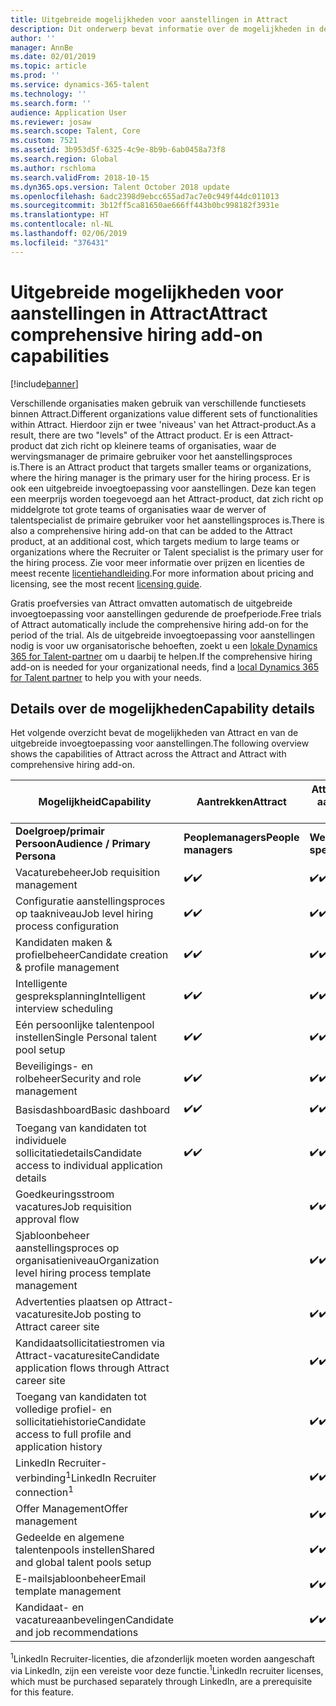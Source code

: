 ```yaml
---
title: Uitgebreide mogelijkheden voor aanstellingen in Attract
description: Dit onderwerp bevat informatie over de mogelijkheden in de invoegtoepassing Attract van Microsoft Dynamics 365 for Talent met uitgebreide mogelijkheden voor aanstellingen.
author: ''
manager: AnnBe
ms.date: 02/01/2019
ms.topic: article
ms.prod: ''
ms.service: dynamics-365-talent
ms.technology: ''
ms.search.form: ''
audience: Application User
ms.reviewer: josaw
ms.search.scope: Talent, Core
ms.custom: 7521
ms.assetid: 3b953d5f-6325-4c9e-8b9b-6ab0458a73f8
ms.search.region: Global
ms.author: rschloma
ms.search.validFrom: 2018-10-15
ms.dyn365.ops.version: Talent October 2018 update
ms.openlocfilehash: 6adc2398d9ebcc655ad7ac7e0c949f44dc011013
ms.sourcegitcommit: 3b12ff5ca81650ae666ff443b0bc998182f3931e
ms.translationtype: HT
ms.contentlocale: nl-NL
ms.lasthandoff: 02/06/2019
ms.locfileid: "376431"
---
```

# <a name="attract-comprehensive-hiring-add-on-capabilities"></a><span data-ttu-id="f73fd-103">Uitgebreide mogelijkheden voor aanstellingen in Attract</span><span class="sxs-lookup"><span data-stu-id="f73fd-103">Attract comprehensive hiring add-on capabilities</span></span>

[!include[banner](../includes/banner.md)]

<span data-ttu-id="f73fd-104">Verschillende organisaties maken gebruik van verschillende functiesets binnen Attract.</span><span class="sxs-lookup"><span data-stu-id="f73fd-104">Different organizations value different sets of functionalities within Attract.</span></span> <span data-ttu-id="f73fd-105">Hierdoor zijn er twee 'niveaus' van het Attract-product.</span><span class="sxs-lookup"><span data-stu-id="f73fd-105">As a result, there are two "levels" of the Attract product.</span></span> <span data-ttu-id="f73fd-106">Er is een Attract-product dat zich richt op kleinere teams of organisaties, waar de wervingsmanager de primaire gebruiker voor het aanstellingsproces is.</span><span class="sxs-lookup"><span data-stu-id="f73fd-106">There is an Attract product that targets smaller teams or organizations, where the hiring manager is the primary user for the hiring process.</span></span> <span data-ttu-id="f73fd-107">Er is ook een uitgebreide invoegtoepassing voor aanstellingen. Deze kan tegen een meerprijs worden toegevoegd aan het Attract-product, dat zich richt op middelgrote tot grote teams of organisaties waar de werver of talentspecialist de primaire gebruiker voor het aanstellingsproces is.</span><span class="sxs-lookup"><span data-stu-id="f73fd-107">There is also a comprehensive hiring add-on that can be added to the Attract product, at an additional cost, which targets medium to large teams or organizations where the Recruiter or Talent specialist is the primary user for the hiring process.</span></span>
<span data-ttu-id="f73fd-108">Zie voor meer informatie over prijzen en licenties de meest recente [licentiehandleiding](https://mbs.microsoft.com/Files/public/365/Dynamics365LicensingGuide.pdf).</span><span class="sxs-lookup"><span data-stu-id="f73fd-108">For more information about pricing and licensing, see the most recent [licensing guide](https://mbs.microsoft.com/Files/public/365/Dynamics365LicensingGuide.pdf).</span></span>

<span data-ttu-id="f73fd-109">Gratis proefversies van Attract omvatten automatisch de uitgebreide invoegtoepassing voor aanstellingen gedurende de proefperiode.</span><span class="sxs-lookup"><span data-stu-id="f73fd-109">Free trials of Attract automatically include the comprehensive hiring add-on for the period of the trial.</span></span> <span data-ttu-id="f73fd-110">Als de uitgebreide invoegtoepassing voor aanstellingen nodig is voor uw organisatorische behoeften, zoekt u een [lokale Dynamics 365 for Talent-partner](https://dynamics.microsoft.com/partners/find-a-partner/) om u daarbij te helpen.</span><span class="sxs-lookup"><span data-stu-id="f73fd-110">If the comprehensive hiring add-on is needed for your organizational needs, find a [local Dynamics 365 for Talent partner](https://dynamics.microsoft.com/partners/find-a-partner/) to help you with your needs.</span></span>

## <a name="capability-details"></a><span data-ttu-id="f73fd-111">Details over de mogelijkheden</span><span class="sxs-lookup"><span data-stu-id="f73fd-111">Capability details</span></span>

<span data-ttu-id="f73fd-112">Het volgende overzicht bevat de mogelijkheden van Attract en van de uitgebreide invoegtoepassing voor aanstellingen.</span><span class="sxs-lookup"><span data-stu-id="f73fd-112">The following overview shows the capabilities of Attract across the Attract and Attract with comprehensive hiring add-on.</span></span>

| <span data-ttu-id="f73fd-113">**Mogelijkheid**</span><span class="sxs-lookup"><span data-stu-id="f73fd-113">**Capability**</span></span>                                           | <span data-ttu-id="f73fd-114">**Aantrekken**</span><span class="sxs-lookup"><span data-stu-id="f73fd-114">**Attract**</span></span>         | <span data-ttu-id="f73fd-115">**Attract met uitgebreide mogelijkheden voor aanstellingen**</span><span class="sxs-lookup"><span data-stu-id="f73fd-115">**Attract with comprehensive hiring**</span></span> |
|----------------------------------------------------------|---------------------|---------------------------------------|
| <span data-ttu-id="f73fd-116">**Doelgroep/primair**  **Persoon**</span><span class="sxs-lookup"><span data-stu-id="f73fd-116">**Audience / Primary**  **Persona**</span></span>                      | <span data-ttu-id="f73fd-117">**Peoplemanagers**</span><span class="sxs-lookup"><span data-stu-id="f73fd-117">**People managers**</span></span> | <span data-ttu-id="f73fd-118">**Wervers/talentspecialisten**</span><span class="sxs-lookup"><span data-stu-id="f73fd-118">**Recruiters/Talent specialists**</span></span>    |
| <span data-ttu-id="f73fd-119">Vacaturebeheer</span><span class="sxs-lookup"><span data-stu-id="f73fd-119">Job requisition management</span></span>                                | <span data-ttu-id="f73fd-120">:heavy_check_mark:</span><span class="sxs-lookup"><span data-stu-id="f73fd-120">:heavy_check_mark:</span></span>   | <span data-ttu-id="f73fd-121">:heavy_check_mark:</span><span class="sxs-lookup"><span data-stu-id="f73fd-121">:heavy_check_mark:</span></span>                    |
| <span data-ttu-id="f73fd-122">Configuratie aanstellingsproces op taakniveau</span><span class="sxs-lookup"><span data-stu-id="f73fd-122">Job level hiring process configuration</span></span>                    | <span data-ttu-id="f73fd-123">:heavy_check_mark:</span><span class="sxs-lookup"><span data-stu-id="f73fd-123">:heavy_check_mark:</span></span>   | <span data-ttu-id="f73fd-124">:heavy_check_mark:</span><span class="sxs-lookup"><span data-stu-id="f73fd-124">:heavy_check_mark:</span></span>                    |
| <span data-ttu-id="f73fd-125">Kandidaten maken & profielbeheer</span><span class="sxs-lookup"><span data-stu-id="f73fd-125">Candidate creation & profile management</span></span>                  | <span data-ttu-id="f73fd-126">:heavy_check_mark:</span><span class="sxs-lookup"><span data-stu-id="f73fd-126">:heavy_check_mark:</span></span>   | <span data-ttu-id="f73fd-127">:heavy_check_mark:</span><span class="sxs-lookup"><span data-stu-id="f73fd-127">:heavy_check_mark:</span></span>                    |
| <span data-ttu-id="f73fd-128">Intelligente gespreksplanning</span><span class="sxs-lookup"><span data-stu-id="f73fd-128">Intelligent interview scheduling</span></span>                         | <span data-ttu-id="f73fd-129">:heavy_check_mark:</span><span class="sxs-lookup"><span data-stu-id="f73fd-129">:heavy_check_mark:</span></span>  | <span data-ttu-id="f73fd-130">:heavy_check_mark:</span><span class="sxs-lookup"><span data-stu-id="f73fd-130">:heavy_check_mark:</span></span>                    |
| <span data-ttu-id="f73fd-131">Eén persoonlijke talentenpool instellen</span><span class="sxs-lookup"><span data-stu-id="f73fd-131">Single Personal talent pool setup</span></span>                        | <span data-ttu-id="f73fd-132">:heavy_check_mark:</span><span class="sxs-lookup"><span data-stu-id="f73fd-132">:heavy_check_mark:</span></span>   | <span data-ttu-id="f73fd-133">:heavy_check_mark:</span><span class="sxs-lookup"><span data-stu-id="f73fd-133">:heavy_check_mark:</span></span>                    |
| <span data-ttu-id="f73fd-134">Beveiligings- en rolbeheer</span><span class="sxs-lookup"><span data-stu-id="f73fd-134">Security and role management</span></span>                              | <span data-ttu-id="f73fd-135">:heavy_check_mark:</span><span class="sxs-lookup"><span data-stu-id="f73fd-135">:heavy_check_mark:</span></span>   | <span data-ttu-id="f73fd-136">:heavy_check_mark:</span><span class="sxs-lookup"><span data-stu-id="f73fd-136">:heavy_check_mark:</span></span>                    |
| <span data-ttu-id="f73fd-137">Basisdashboard</span><span class="sxs-lookup"><span data-stu-id="f73fd-137">Basic dashboard</span></span>                                          | <span data-ttu-id="f73fd-138">:heavy_check_mark:</span><span class="sxs-lookup"><span data-stu-id="f73fd-138">:heavy_check_mark:</span></span>   | <span data-ttu-id="f73fd-139">:heavy_check_mark:</span><span class="sxs-lookup"><span data-stu-id="f73fd-139">:heavy_check_mark:</span></span>                    |
| <span data-ttu-id="f73fd-140">Toegang van kandidaten tot individuele sollicitatiedetails</span><span class="sxs-lookup"><span data-stu-id="f73fd-140">Candidate access to individual application details</span></span>        | <span data-ttu-id="f73fd-141">:heavy_check_mark:</span><span class="sxs-lookup"><span data-stu-id="f73fd-141">:heavy_check_mark:</span></span>   | <span data-ttu-id="f73fd-142">:heavy_check_mark:</span><span class="sxs-lookup"><span data-stu-id="f73fd-142">:heavy_check_mark:</span></span>                    |
| <span data-ttu-id="f73fd-143">Goedkeuringsstroom vacatures</span><span class="sxs-lookup"><span data-stu-id="f73fd-143">Job requisition approval flow</span></span>                             |                     | <span data-ttu-id="f73fd-144">:heavy_check_mark:</span><span class="sxs-lookup"><span data-stu-id="f73fd-144">:heavy_check_mark:</span></span>                    |
| <span data-ttu-id="f73fd-145">Sjabloonbeheer aanstellingsproces op organisatieniveau</span><span class="sxs-lookup"><span data-stu-id="f73fd-145">Organization level hiring process template management</span></span>    |                     | <span data-ttu-id="f73fd-146">:heavy_check_mark:</span><span class="sxs-lookup"><span data-stu-id="f73fd-146">:heavy_check_mark:</span></span>                    |
| <span data-ttu-id="f73fd-147">Advertenties plaatsen op Attract-vacaturesite</span><span class="sxs-lookup"><span data-stu-id="f73fd-147">Job posting to Attract career site</span></span>                       |                     | <span data-ttu-id="f73fd-148">:heavy_check_mark:</span><span class="sxs-lookup"><span data-stu-id="f73fd-148">:heavy_check_mark:</span></span>                    |
| <span data-ttu-id="f73fd-149">Kandidaatsollicitatiestromen via Attract-vacaturesite</span><span class="sxs-lookup"><span data-stu-id="f73fd-149">Candidate application flows through Attract career site</span></span>   |                      | <span data-ttu-id="f73fd-150">:heavy_check_mark:</span><span class="sxs-lookup"><span data-stu-id="f73fd-150">:heavy_check_mark:</span></span>                    |
| <span data-ttu-id="f73fd-151">Toegang van kandidaten tot volledige profiel- en sollicitatiehistorie</span><span class="sxs-lookup"><span data-stu-id="f73fd-151">Candidate access to full profile and application history</span></span> |                     | <span data-ttu-id="f73fd-152">:heavy_check_mark:</span><span class="sxs-lookup"><span data-stu-id="f73fd-152">:heavy_check_mark:</span></span>                    |
| <span data-ttu-id="f73fd-153">LinkedIn Recruiter-verbinding<sup>1</sup></span><span class="sxs-lookup"><span data-stu-id="f73fd-153">LinkedIn Recruiter connection<sup>1</sup></span></span>                |                     | <span data-ttu-id="f73fd-154">:heavy_check_mark:</span><span class="sxs-lookup"><span data-stu-id="f73fd-154">:heavy_check_mark:</span></span>                    |
| <span data-ttu-id="f73fd-155">Offer Management</span><span class="sxs-lookup"><span data-stu-id="f73fd-155">Offer management</span></span>                                         |                     | <span data-ttu-id="f73fd-156">:heavy_check_mark:</span><span class="sxs-lookup"><span data-stu-id="f73fd-156">:heavy_check_mark:</span></span>                    |
| <span data-ttu-id="f73fd-157">Gedeelde en algemene talentenpools instellen</span><span class="sxs-lookup"><span data-stu-id="f73fd-157">Shared and global talent pools setup</span></span>                     |                     | <span data-ttu-id="f73fd-158">:heavy_check_mark:</span><span class="sxs-lookup"><span data-stu-id="f73fd-158">:heavy_check_mark:</span></span>                    |
| <span data-ttu-id="f73fd-159">E-mailsjabloonbeheer</span><span class="sxs-lookup"><span data-stu-id="f73fd-159">Email template management</span></span>                                |                     | <span data-ttu-id="f73fd-160">:heavy_check_mark:</span><span class="sxs-lookup"><span data-stu-id="f73fd-160">:heavy_check_mark:</span></span>                    |
| <span data-ttu-id="f73fd-161">Kandidaat- en vacatureaanbevelingen</span><span class="sxs-lookup"><span data-stu-id="f73fd-161">Candidate and job recommendations</span></span>                        |                     | <span data-ttu-id="f73fd-162">:heavy_check_mark:</span><span class="sxs-lookup"><span data-stu-id="f73fd-162">:heavy_check_mark:</span></span>                    |


<span data-ttu-id="f73fd-163"><sup>1</sup>LinkedIn Recruiter-licenties, die afzonderlijk moeten worden aangeschaft via LinkedIn, zijn een vereiste voor deze functie.</span><span class="sxs-lookup"><span data-stu-id="f73fd-163"><sup>1</sup>LinkedIn recruiter licenses, which must be purchased separately through LinkedIn, are a prerequisite for this feature.</span></span>
